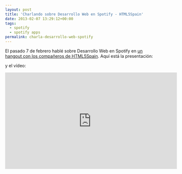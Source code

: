 ```yaml
---
layout: post
title: 'Charlando sobre Desarrollo Web en Spotify - HTML5Spain'
date: 2013-02-07 13:29:12+00:00
tags:
  - spotify
  - spotify apps
permalink: charla-desarrollo-web-spotify
---
```


El pasado 7 de febrero hablé sobre Desarrollo Web en Spotify en [un hangout con los compañeros de HTML5Spain](http://html5spain.wordpress.com/2013/02/03/evento-online-desarrollo-web-en-spotify/). Aquí está la presentación:
<!-- more -->
<script async class="speakerdeck-embed" data-id="9a7600c053260130765612313d18c439" data-ratio="1.77777777777778" src="//speakerdeck.com/assets/embed.js"></script>

y el vídeo:

<iframe width="560" height="315" src="http://www.youtube.com/embed/PRIBtJxdQoM" frameborder="0" allowfullscreen></iframe>
